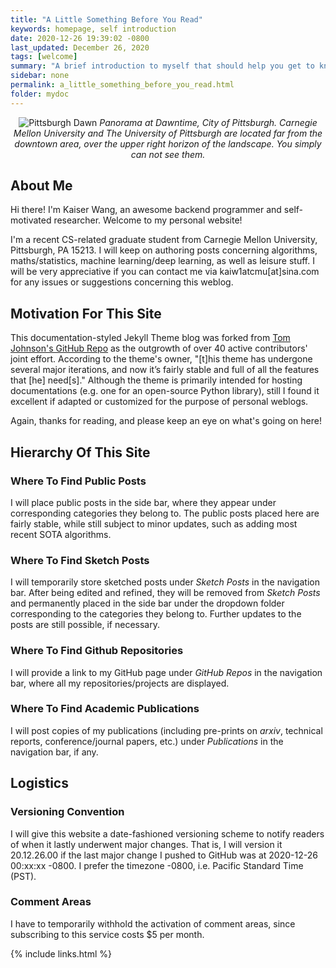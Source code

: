 ```yaml
---
title: "A Little Something Before You Read"
keywords: homepage, self introduction
date: 2020-12-26 19:39:02 -0800
last_updated: December 26, 2020
tags: [welcome]
summary: "A brief introduction to myself that should help you get to know me."
sidebar: none
permalink: a_little_something_before_you_read.html
folder: mydoc
---
```


<center>
    <img src="{{ "images/Pittsburgh_dawn_city_pano.jpg" }}" alt="Pittsburgh Dawn"/>
    <I>
        Panorama at Dawntime, City of Pittsburgh. Carnegie Mellon University and The University of Pittsburgh are
        located far from the downtown area, over the upper right horizon of the landscape. You simply can not see them.
    </I>
</center>

## About Me
Hi there! I'm Kaiser Wang, an awesome backend programmer and self-motivated researcher. Welcome to my personal website!

I'm a recent CS-related graduate student from Carnegie Mellon University, Pittsburgh, PA 15213. I will keep on authoring
posts concerning algorithms, maths/statistics, machine learning/deep learning, as well as leisure stuff. I will be very
appreciative if you can contact me via kaiw1atcmu[at]sina.com for any issues or suggestions concerning this weblog.

## Motivation For This Site
This documentation-styled Jekyll Theme blog was forked from
[Tom Johnson's GitHub Repo](https://github.com/tomjoht/documentation-theme-jekyll) as the outgrowth of over 40 active
contributors' joint effort. According to the theme's owner, "[t]his theme has undergone several major iterations, and
now it’s fairly stable and full of all the features that [he] need[s]." Although the theme is primarily intended for
hosting documentations (e.g. one for an open-source Python library), still I found it excellent if adapted or customized
for the purpose of personal weblogs.

Again, thanks for reading, and please keep an eye on what's going on here!

## Hierarchy Of This Site
### Where To Find Public Posts
I will place public posts in the side bar, where they appear under corresponding categories they belong to. The public
posts placed here are fairly stable, while still subject to minor updates, such as adding most recent SOTA algorithms.

### Where To Find Sketch Posts
I will temporarily store sketched posts under *Sketch Posts* in the navigation bar. After being edited and refined, they
will be removed from *Sketch Posts* and permanently placed in the side bar under the dropdown folder corresponding to
the categories they belong to. Further updates to the posts are still possible, if necessary.

### Where To Find Github Repositories
I will provide a link to my GitHub page under *GitHub Repos* in the navigation bar, where all my repositories/projects
are displayed.

### Where To Find Academic Publications
I will post copies of my publications (including pre-prints on *arxiv*, technical reports, conference/journal papers,
etc.) under *Publications* in the navigation bar, if any.

## Logistics
### Versioning Convention
I will give this website a date-fashioned versioning scheme to notify readers of when it lastly underwent major changes.
That is, I will version it 20.12.26.00 if the last major change I pushed to GitHub was at 2020-12-26 00:xx:xx -0800. I
prefer the timezone -0800, i.e. Pacific Standard Time (PST).

### Comment Areas
I have to temporarily withhold the activation of comment areas, since subscribing to this service costs $5 per month. 

{% include links.html %}
